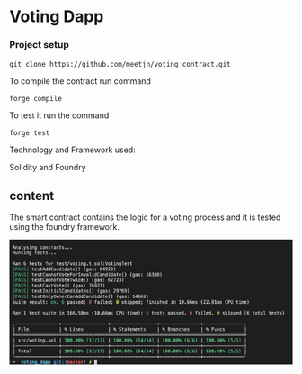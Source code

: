 # Voting Dapp

### Project setup

    git clone https://github.com/meetjn/voting_contract.git

To compile the contract run command

    forge compile

To test it run the command

    forge test




Technology and Framework used: 

Solidity and Foundry

## content

The smart contract contains the logic for a voting process and it is tested using the foundry framework.

![alt text](image.png)
